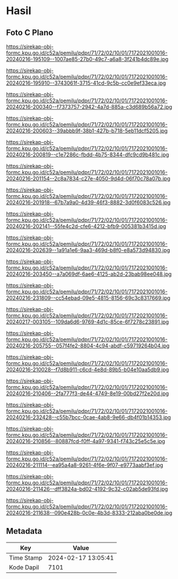 # Hasil

## Foto C Plano

https://sirekap-obj-formc.kpu.go.id/c52a/pemilu/pdpr/71/72/02/10/01/7172021001016-20240216-195109--1007ae85-27b0-49c7-a6a8-3f241b4dc89e.jpg

https://sirekap-obj-formc.kpu.go.id/c52a/pemilu/pdpr/71/72/02/10/01/7172021001016-20240216-195910--3743061f-3715-41cd-9c5b-cc0e9ef33eca.jpg

https://sirekap-obj-formc.kpu.go.id/c52a/pemilu/pdpr/71/72/02/10/01/7172021001016-20240216-200340--f7373757-2942-4a7d-885a-c3d689b56a72.jpg

https://sirekap-obj-formc.kpu.go.id/c52a/pemilu/pdpr/71/72/02/10/01/7172021001016-20240216-200603--39abbb9f-38b1-427b-b718-5eb11dcf5205.jpg

https://sirekap-obj-formc.kpu.go.id/c52a/pemilu/pdpr/71/72/02/10/01/7172021001016-20240216-200819--c1e7286c-fbdd-4b75-8344-dfc9cd9b481c.jpg

https://sirekap-obj-formc.kpu.go.id/c52a/pemilu/pdpr/71/72/02/10/01/7172021001016-20240216-201154--2c8a7834-c27e-4050-9d4d-06f70c78a07b.jpg

https://sirekap-obj-formc.kpu.go.id/c52a/pemilu/pdpr/71/72/02/10/01/7172021001016-20240216-201918--67b7a9a0-4d39-46f3-8882-3d0f6083c526.jpg

https://sirekap-obj-formc.kpu.go.id/c52a/pemilu/pdpr/71/72/02/10/01/7172021001016-20240216-202141--55fe4c2d-cfe6-4212-bfb9-005381b3415d.jpg

https://sirekap-obj-formc.kpu.go.id/c52a/pemilu/pdpr/71/72/02/10/01/7172021001016-20240216-202639--1a91a1e6-9aa3-469d-b8f0-e8a573d94830.jpg

https://sirekap-obj-formc.kpu.go.id/c52a/pemilu/pdpr/71/72/02/10/01/7172021001016-20240216-203450--a7a069df-6ae6-4125-ab2d-23bab98ee048.jpg

https://sirekap-obj-formc.kpu.go.id/c52a/pemilu/pdpr/71/72/02/10/01/7172021001016-20240216-231809--cc54ebad-09e5-4815-8156-69c3c8317669.jpg

https://sirekap-obj-formc.kpu.go.id/c52a/pemilu/pdpr/71/72/02/10/01/7172021001016-20240217-003105--109da6d6-9769-4d1c-85ce-6f7278c23891.jpg

https://sirekap-obj-formc.kpu.go.id/c52a/pemilu/pdpr/71/72/02/10/01/7172021001016-20240216-205755--057f4fe2-8804-4c94-abdf-c59719264b04.jpg

https://sirekap-obj-formc.kpu.go.id/c52a/pemilu/pdpr/71/72/02/10/01/7172021001016-20240216-210028--f7d8b911-c6cd-4e8d-89b5-b04e10aa5db9.jpg

https://sirekap-obj-formc.kpu.go.id/c52a/pemilu/pdpr/71/72/02/10/01/7172021001016-20240216-210406--2fa777f3-de44-4749-8e19-00bd27f2e20d.jpg

https://sirekap-obj-formc.kpu.go.id/c52a/pemilu/pdpr/71/72/02/10/01/7172021001016-20240216-232428--c55b7bcc-0cae-4ab8-9e66-db4f01b14353.jpg

https://sirekap-obj-formc.kpu.go.id/c52a/pemilu/pdpr/71/72/02/10/01/7172021001016-20240216-210856--80887fcd-f0ff-4a97-9341-f743c25e5c5e.jpg

https://sirekap-obj-formc.kpu.go.id/c52a/pemilu/pdpr/71/72/02/10/01/7172021001016-20240216-211114--ea95a4a8-9261-4f6e-9f07-e9773aabf3ef.jpg

https://sirekap-obj-formc.kpu.go.id/c52a/pemilu/pdpr/71/72/02/10/01/7172021001016-20240216-211426--dff3824a-bd02-4192-9c32-c02ab5de93fd.jpg

https://sirekap-obj-formc.kpu.go.id/c52a/pemilu/pdpr/71/72/02/10/01/7172021001016-20240216-211638--090e428b-0c0e-4b3d-8333-212aba0be0de.jpg


## Metadata

| Key        | Value               |
| ---------- | ------------------- |
| Time Stamp | 2024-02-17 13:05:41 |
| Kode Dapil | 7101                |



